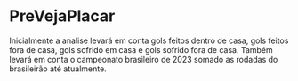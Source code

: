 # PreVejaPlacar

Inicialmente a analise levará em conta gols feitos dentro de casa, gols feitos fora de casa, gols sofrido em casa e gols sofrido fora de casa.
Também levará em conta o campeonato brasileiro de 2023 somado as rodadas do brasileirão até atualmente.